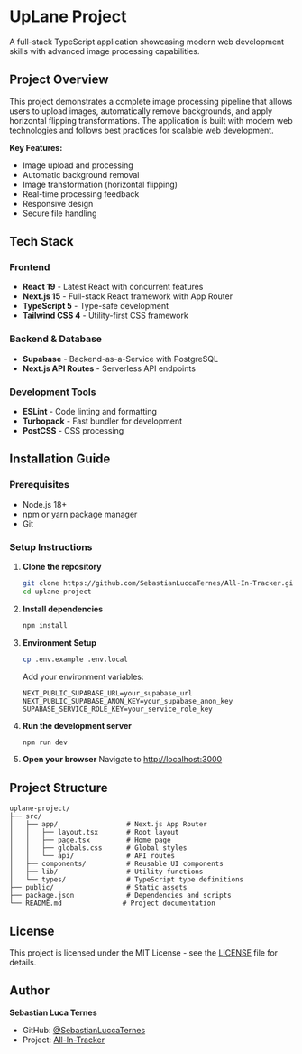 # UpLane Project

A full-stack TypeScript application showcasing modern web development skills with advanced image processing capabilities.

## Project Overview

This project demonstrates a complete image processing pipeline that allows users to upload images, automatically remove backgrounds, and apply horizontal flipping transformations. The application is built with modern web technologies and follows best practices for scalable web development.

**Key Features:**

- Image upload and processing
- Automatic background removal
- Image transformation (horizontal flipping)
- Real-time processing feedback
- Responsive design
- Secure file handling

## Tech Stack

### Frontend

- **React 19** - Latest React with concurrent features
- **Next.js 15** - Full-stack React framework with App Router
- **TypeScript 5** - Type-safe development
- **Tailwind CSS 4** - Utility-first CSS framework

### Backend & Database

- **Supabase** - Backend-as-a-Service with PostgreSQL
- **Next.js API Routes** - Serverless API endpoints

### Development Tools

- **ESLint** - Code linting and formatting
- **Turbopack** - Fast bundler for development
- **PostCSS** - CSS processing

## Installation Guide

### Prerequisites

- Node.js 18+
- npm or yarn package manager
- Git

### Setup Instructions

1. **Clone the repository**

   ```bash
   git clone https://github.com/SebastianLuccaTernes/All-In-Tracker.git
   cd uplane-project
   ```

2. **Install dependencies**

   ```bash
   npm install
   ```

3. **Environment Setup**

   ```bash
   cp .env.example .env.local
   ```

   Add your environment variables:

   ```env
   NEXT_PUBLIC_SUPABASE_URL=your_supabase_url
   NEXT_PUBLIC_SUPABASE_ANON_KEY=your_supabase_anon_key
   SUPABASE_SERVICE_ROLE_KEY=your_service_role_key
   ```

4. **Run the development server**

   ```bash
   npm run dev
   ```

5. **Open your browser**
   Navigate to [http://localhost:3000](http://localhost:3000)

## Project Structure

```
uplane-project/
├── src/
│   ├── app/                 # Next.js App Router
│   │   ├── layout.tsx       # Root layout
│   │   ├── page.tsx         # Home page
│   │   ├── globals.css      # Global styles
│   │   └── api/             # API routes
│   ├── components/          # Reusable UI components
│   ├── lib/                 # Utility functions
│   └── types/               # TypeScript type definitions
├── public/                  # Static assets
├── package.json             # Dependencies and scripts
└── README.md               # Project documentation
```

## License

This project is licensed under the MIT License - see the [LICENSE](LICENSE) file for details.

## Author

**Sebastian Luca Ternes**

- GitHub: [@SebastianLuccaTernes](https://github.com/SebastianLuccaTernes)
- Project: [All-In-Tracker](https://github.com/SebastianLuccaTernes/All-In-Tracker)
